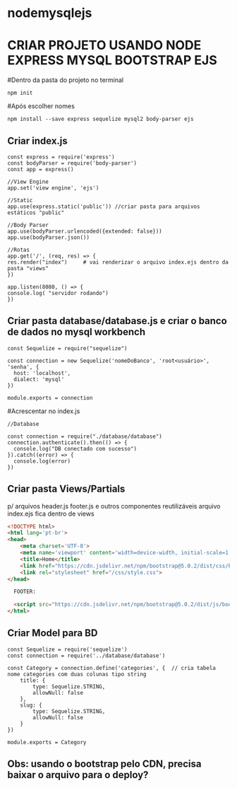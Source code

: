 # nodemysqlejs

# CRIAR PROJETO USANDO NODE EXPRESS MYSQL BOOTSTRAP EJS

#Dentro da pasta do projeto no terminal
```
npm init
 ``` 
#Após escolher nomes
```
npm install --save express sequelize mysql2 body-parser ejs
```

## Criar index.js
```
const express = require('express')
const bodyParser = require('body-parser')
const app = express()

//View Engine
app.set('view engine', 'ejs')

//Static
app.use(express.static('public')) //criar pasta para arquivos estáticos "public"

//Body Parser
app.use(bodyParser.urlencoded({extended: false}))
app.use(bodyParser.json())

//Rotas
app.get('/', (req, res) => {
res.render("index")     # vai renderizar o arquivo index.ejs dentro da pasta "views"
})

app.listen(8080, () => {
console.log( "servidor rodando")
})
```

## Criar pasta database/database.js e criar o banco de dados no mysql workbench

```
const Sequelize = require("sequelize")

const connection = new Sequelize('nomeDoBanco', 'root<usuário>', 'senha', {
  host: 'localhost',
  dialect: 'mysql'
})

module.exports = connection

```
#Acrescentar no index.js
```
//Database

const connection = require("./database/database")
connection.authenticate().then(() => {
  console.log("DB conectado com sucesso")
}).catch((error) => {
  console.log(error)
})
```
## Criar pasta Views/Partials
p/ arquivos header.js footer.js e outros componentes reutilizáveis
arquivo index.ejs fica dentro de views
```html
<!DOCTYPE html>
<html lang='pt-br'>
<head>
    <meta charset='UTF-8'>
    <meta name='viewport' content='width=device-width, initial-scale=1.0'>
    <title>Home</title>
    <link href="https://cdn.jsdelivr.net/npm/bootstrap@5.0.2/dist/css/bootstrap.min.css" rel="stylesheet" integrity="sha384-EVSTQN3/azprG1Anm3QDgpJLIm9Nao0Yz1ztcQTwFspd3yD65VohhpuuCOmLASjC" crossorigin="anonymous">
    <link rel="stylesheet" href="/css/style.css">
</head>

  FOOTER:

  <script src="https://cdn.jsdelivr.net/npm/bootstrap@5.0.2/dist/js/bootstrap.bundle.min.js" integrity="sha384-MrcW6ZMFYlzcLA8Nl+NtUVF0sA7MsXsP1UyJoMp4YLEuNSfAP+JcXn/tWtIaxVXM" crossorigin="anonymous"></script>
</html>
```

## Criar Model para BD

```
const Sequelize = require('sequelize')
const connection = require('../database/database')

const Category = connection.define('categories', {  // cria tabela nome categories com duas colunas tipo string
    title: {
        type: Sequelize.STRING,
        allowNull: false
    },
    slug: {
        type: Sequelize.STRING,
        allowNull: false
    }
})

module.exports = Category
```
## Obs: usando o bootstrap pelo CDN, precisa baixar o arquivo para o deploy?
